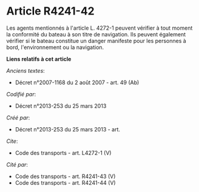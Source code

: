 # Article R4241-42

Les agents mentionnés à l'article L. 4272-1 peuvent vérifier à tout moment la conformité du bateau à son titre de navigation.
Ils peuvent également vérifier si le bateau constitue un danger manifeste pour les personnes à bord, l'environnement ou la
navigation.

**Liens relatifs à cet article**

_Anciens textes_:

  - Décret n°2007-1168 du 2 août 2007 - art. 49 (Ab)

_Codifié par_:

  - Décret n°2013-253 du 25 mars 2013

_Créé par_:

  - Décret n°2013-253 du 25 mars 2013 - art.

_Cite_:

  - Code des transports - art. L4272-1 (V)

_Cité par_:

  - Code des transports - art. R4241-43 (V)
  - Code des transports - art. R4241-44 (V)
